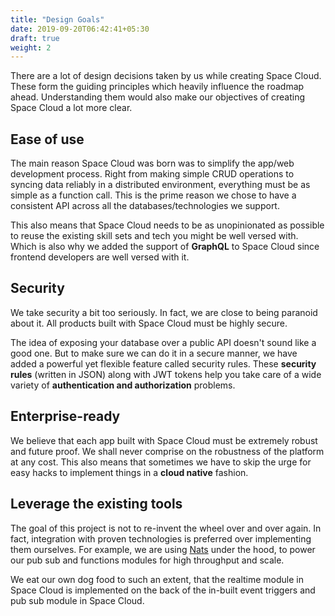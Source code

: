 ```yaml
---
title: "Design Goals"
date: 2019-09-20T06:42:41+05:30
draft: true
weight: 2
---
```


There are a lot of design decisions taken by us while creating Space Cloud. These form the guiding principles which heavily influence the roadmap ahead. Understanding them would also make our objectives of creating Space Cloud a lot more clear.

## Ease of use
The main reason Space Cloud was born was to simplify the app/web development process. Right from making simple CRUD operations to syncing data reliably in a distributed environment, everything must be as simple as a function call. This is the prime reason we chose to have a consistent API across all the databases/technologies we support.

This also means that Space Cloud needs to be as unopinionated as possible to reuse the existing skill sets and tech you might be well versed with. Which is also why we added the support of **GraphQL** to Space Cloud since frontend developers are well versed with it.

## Security
We take security a bit too seriously. In fact, we are close to being paranoid about it. All products built with Space Cloud must be highly secure.

The idea of exposing your database over a public API doesn't sound like a good one. But to make sure we can do it in a secure manner, we have added a powerful yet flexible feature called security rules. These **security rules** (written in JSON) along with JWT tokens help you take care of a wide variety of **authentication and authorization** problems.

## Enterprise-ready
We believe that each app built with Space Cloud must be extremely robust and future proof. We shall never comprise on the robustness of the platform at any cost. This also means that sometimes we have to skip the urge for easy hacks to implement things in a **cloud native** fashion.

## Leverage the existing tools
The goal of this project is not to re-invent the wheel over and over again. In fact, integration with proven technologies is preferred over implementing them ourselves. For example, we are using [Nats](https://nats.io/) under the hood, to power our pub sub and functions modules for high throughput and scale.

We eat our own dog food to such an extent, that the realtime module in Space Cloud is implemented on the back of the in-built event triggers and pub sub module in Space Cloud.























